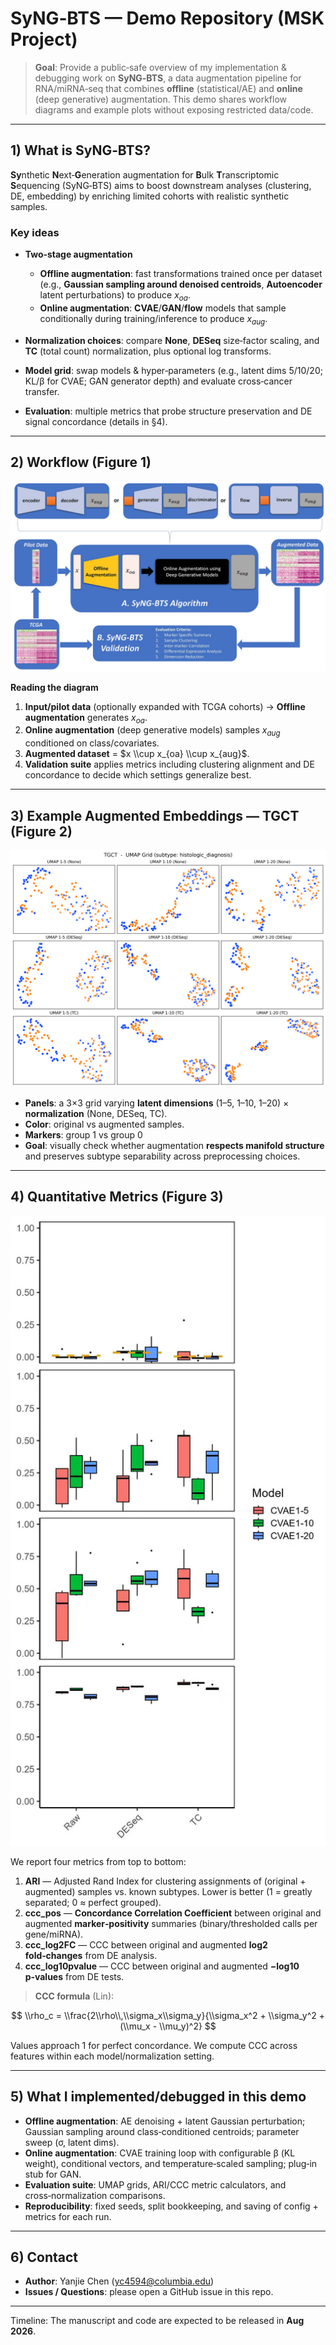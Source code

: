 # SyNG‑BTS — Demo Repository (MSK Project)

> **Goal**: Provide a public‑safe overview of my implementation & debugging work on **SyNG‑BTS**, a data augmentation pipeline for RNA/miRNA‑seq that combines **offline** (statistical/AE) and **online** (deep generative) augmentation. This demo shares workflow diagrams and example plots without exposing restricted data/code.

---

## 1) What is SyNG‑BTS?

**Sy**nthetic **N**ext‑**G**eneration augmentation for **B**ulk **T**ranscriptomic **S**equencing (SyNG‑BTS) aims to boost downstream analyses (clustering, DE, embedding) by enriching limited cohorts with realistic synthetic samples.

### Key ideas

* **Two‑stage augmentation**

  * **Offline augmentation**: fast transformations trained once per dataset (e.g., **Gaussian sampling around denoised centroids**, **Autoencoder** latent perturbations) to produce $x_{oa}$.
  * **Online augmentation**: **CVAE**/**GAN**/**flow** models that sample conditionally during training/inference to produce $x_{aug}$.
* **Normalization choices**: compare **None**, **DESeq** size‑factor scaling, and **TC** (total count) normalization, plus optional log transforms.
* **Model grid**: swap models & hyper‑parameters (e.g., latent dims 5/10/20; KL/β for CVAE; GAN generator depth) and evaluate cross‑cancer transfer.
* **Evaluation**: multiple metrics that probe structure preservation and DE signal concordance (details in §4).

---

## 2) Workflow (Figure 1)

![Figure 1: SyNG‑BTS workflow](./figures/SyNG-BTS_workflow.png "SyNG‑BTS: offline + online augmentation and validation loop")

**Reading the diagram**

1. **Input/pilot data** (optionally expanded with TCGA cohorts) → **Offline augmentation** generates $x_{oa}$.
2. **Online augmentation** (deep generative models) samples $x_{aug}$ conditioned on class/covariates.
3. **Augmented dataset** = $x \\cup x_{oa} \\cup x_{aug}$.
4. **Validation suite** applies metrics including clustering alignment and DE concordance to decide which settings generalize best.

---

## 3) Example Augmented Embeddings — TGCT (Figure 2)

![Figure 2: TGCT UMAP grid](./figures/TGCT_UMAP_grid.png "UMAPs across normalization and latent sizes; points colored by histologic diagnosis; markers distinguish original vs augmented")

* **Panels**: a 3×3 grid varying **latent dimensions** (1–5, 1–10, 1–20) × **normalization** (None, DESeq, TC).
* **Color**: original vs augmented samples.
* **Markers**: group 1 vs group 0
* **Goal**: visually check whether augmentation **respects manifold structure** and preserves subtype separability across preprocessing choices.

---

## 4) Quantitative Metrics (Figure 3)

![Figure 3: Model selection metrics](./figures/TGCT_model_metrics.jpg "Top→bottom: ARI, ccc_pos, ccc_log2FC, ccc_log10pvalue")

We report four metrics from top to bottom:

1. **ARI** — Adjusted Rand Index for clustering assignments of (original + augmented) samples vs. known subtypes. Lower is better (1 = greatly separated; 0 ≈ perfect grouped).
2. **ccc_pos** — **Concordance Correlation Coefficient** between original and augmented **marker‑positivity** summaries (binary/thresholded calls per gene/miRNA).
3. **ccc_log2FC** — CCC between original and augmented **log2 fold‑changes** from DE analysis.
4. **ccc_log10pvalue** — CCC between original and augmented **−log10 p‑values** from DE tests.

> **CCC formula** (Lin):

$$
\\rho_c = \\frac{2\\rho\\,\\sigma_x\\sigma_y}{\\sigma_x^2 + \\sigma_y^2 + (\\mu_x - \\mu_y)^2}
$$

Values approach 1 for perfect concordance. We compute CCC across features within each model/normalization setting.

---

## 5) What I implemented/debugged in this demo

* **Offline augmentation**: AE denoising + latent Gaussian perturbation; Gaussian sampling around class‑conditioned centroids; parameter sweep (σ, latent dims).
* **Online augmentation**: CVAE training loop with configurable β (KL weight), conditional vectors, and temperature‑scaled sampling; plug‑in stub for GAN.
* **Evaluation suite**: UMAP grids, ARI/CCC metric calculators, and cross‑normalization comparisons.
* **Reproducibility**: fixed seeds, split bookkeeping, and saving of config + metrics for each run.

---

## 6) Contact

* **Author**: Yanjie Chen ([yc4594@columbia.edu](mailto:yc4594@columbia.edu))
* **Issues / Questions**: please open a GitHub issue in this repo.

---

Timeline: The manuscript and code are expected to be released in **Aug 2026**.
